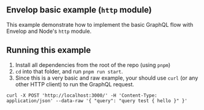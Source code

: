 ## Envelop basic example (`http` module)

This example demonstrate how to implement the basic GraphQL flow with Envelop and Node's `http` module.

## Running this example

1. Install all dependencies from the root of the repo (using `pnpm`)
2. `cd` into that folder, and run `pnpm run start`.
3. Since this is a very basic and raw example, your should use `curl` (or any other HTTP client) to run the GraphQL request.

```
curl -X POST 'http://localhost:3000/' -H 'Content-Type: application/json' --data-raw '{ "query": "query test { hello }" }'
```
